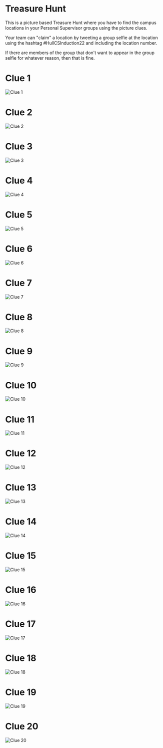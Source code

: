 # Treasure Hunt
This is a picture based Treasure Hunt where you have to find the campus locations in your Personal Supervisor groups using the picture clues.

Your team can "claim" a location by tweeting a group selfie at the location using the hashtag #HullCSInduction22 and including the location number.

If there are members of the group that don't want to appear in the group selfie for whatever reason, then that is fine.

# Clue 1

![Clue 1](images/20220711_131433.jpg)

# Clue 2

![Clue 2](images/20220711_131838.jpg)

# Clue 3

![Clue 3](images/20220711_132144.jpg)

# Clue 4

![Clue 4](images/20220711_132453.jpg)

# Clue 5

![Clue 5](images/20220711_134336.jpg)

# Clue 6

![Clue 6](images/20220711_134621.jpg)

# Clue 7

![Clue 7](images/20220711_133138.jpg)

# Clue 8

![Clue 8](images/20220711_132352.jpg)

# Clue 9

![Clue 9](images/20220711_132005.jpg)

# Clue 10

![Clue 10](images/20220711_133823.jpg)

# Clue 11

![Clue 11](images/20220711_134225.jpg)

# Clue 12

![Clue 12](images/20220711_132825.jpg)

# Clue 13

![Clue 13](images/20220711_133244.jpg)

# Clue 14

![Clue 14](images/20220711_133639.jpg)

# Clue 15

![Clue 15](images/20220711_132308.jpg)

# Clue 16

![Clue 16](images/20220816_120313.jpg)

# Clue 17

![Clue 17](images/20220711_132638.jpg)

# Clue 18

![Clue 18](images/20220711_132511.jpg)

# Clue 19

![Clue 19](images/20220711_133232.jpg)

# Clue 20

![Clue 20](images/20220711_134439.jpg)
